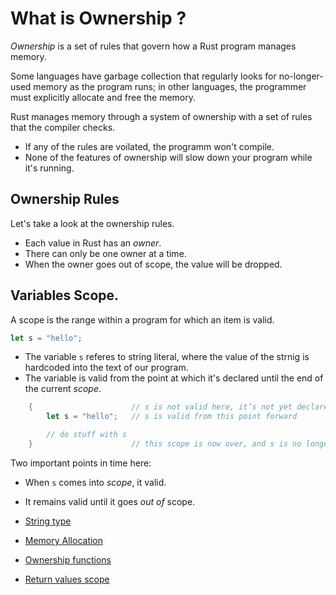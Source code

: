 # What is Ownership ?

*Ownership* is a set of rules that govern how a Rust program manages memory.

Some languages have garbage collection that regularly looks for no-longer-used memory as the program runs; in other languages, the programmer must explicitly allocate and free the memory. 

Rust manages memory through a system of ownership with a set of rules that the compiler checks. 
- If any of the rules are voilated, the programm won't compile.
- None of the features of ownership will slow down your program while it's running.

## Ownership Rules

Let's take a look at the ownership rules.

- Each value in Rust has an *owner*.
- There can only be one owner at a time.
- When the owner goes out of scope, the value will be dropped.

## Variables Scope.

A scope is the range within a program for which an item is valid.

```rust
let s = "hello";
```

- The variable `s` referes to string literal, where the value of the strnig is hardcoded into the text of our program.
- The variable is valid from the point at which it's declared until the end of the current *scope*.


```rust
    {                      // s is not valid here, it’s not yet declared
        let s = "hello";   // s is valid from this point forward

        // do stuff with s
    }                      // this scope is now over, and s is no longer valid
```

Two important points in time here:

- When `s` comes into *scope*, it valid.
- It remains valid until it goes *out of* scope.

- [String type](101-string-type.md)
- [Memory Allocation](102-memory-allocation.md)
- [Ownership functions](103-ownership-functions.md)
- [Return values scope](104-return-values-scope.md)